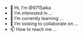 - 👋 Hi, I’m @9715aika
- 👀 I’m interested in ...
- 🌱 I’m currently learning ...
- 💞️ I’m looking to collaborate on ...
- 📫 How to reach me ...

<!---
9715aika/9715aika is a ✨ special ✨ repository because its `README.md` (this file) appears on your GitHub profile.
You can click the Preview link to take a look at your changes.
--->
